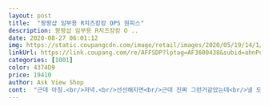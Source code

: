 ```yaml
---
layout: post 
title:  "팡팡샵 임부용 R치즈캉캉 OPS 원피스" 
description: 팡팡샵 임부용 R치즈캉캉 O ..
date: 2020-08-27 06:01:12 
img: https://static.coupangcdn.com/image/retail/images/2020/05/19/14/1/ddc9d1a5-e307-410a-b0a5-3e3eab575a00.jpg 
linkUrl: https://link.coupang.com/re/AFFSDP?lptag=AF3600438&subid=ahnPublicAsk&pageKey=1600825005&itemId=2734467643&vendorItemId=70724567105&traceid=V0-113-48a70cb5af41c28e 
categories: [1001] 
color: 4374D9 
price: 19410 
author: Ask View Shop 
cont:  "근데 아침.<br/>저녁.<br/>선선해지면<br/>근데 진짜 그런거같았는데<br/>낼 도착하겠죠?^^ 금욜날 휴가가는데 2벌로 멋낼수있겠어요<br/>너무 좋을거같아요 부하지도않고<br/>블랙 있으면 하나더 구매하고 싶어요<br/>엄청뚱인 저에게도 편하고 낙낙해요<br/>여름용으로는 좀 두껍습니다<br/>요즘처럼 더울때는 못입을거 같아요<br/>임산부가 입으니 진짜이뻣어요<br/>임신한 언니가 보고 이거슨 내꺼지 니꺼시 아니라며 가져가버렸어요 근데 ㅋㅋㅋ 언니가 입으니 임부복이 맞더라구요 ㅋㅋㅋㅋㅋㅋㅋㅋㅋㅋㅋㅋㅋ<br/>정말예뻐요 상품평보고 구매했는데<br/>진그린 색상도넘이쁘구요 약간 무게감있어서 아래로 차르르 떨어지는핏이구요 넘나편해요 쭉쪽늘어나지만 무게감있고 시원하고 원단도 좋아요 어제는 블랙도없고 진그린만있어서 하나구매했는데 오늘 보니 블랙이입고되서 또 주문해요<br/>촤르륵내려온다해서 임부복으로 안보인대<br/>키가작아서 ㅋㅋㅋㅋ 너무 어방한느낌이있었어요<br/>한등치하는데  너무편하네요<br/>" 
---
```

